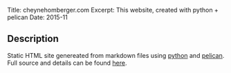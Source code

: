 Title: cheynehomberger.com
Excerpt: This website, created with python + pelican
Date: 2015-11



## Description
Static HTML site genereated from markdown files using 
[python](https://www.python.org/) and 
[pelican](http://docs.getpelican.com/en/3.6.3/). Full source and details can be
found [here](https://github.com/cheyneh/cheynehomberger.com).

